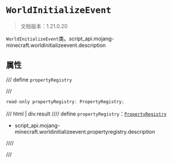# `WorldInitializeEvent`

> 文档版本：1.21.0.20

`WorldInitializeEvent`类。script_api.mojang-minecraft.worldinitializeevent.description

## 属性

/// define
`propertyRegistry`


///

```js
read-only propertyRegistry: PropertyRegistry;
```

/// html | div.result
//// define
`propertyRegistry`：[`PropertyRegistry`](./propertyregistry.md)

- script_api.mojang-minecraft.worldinitializeevent.propertyregistry.description


////

///

